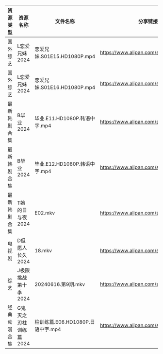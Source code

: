 | 资源类型   | 资源名称          | 文件名称                      | 分享链接                                 | 更新时间                |
| ------ | ------------- | ------------------------- | ------------------------------------ | ------------------- |
| 国外综艺   | L恋爱兄妹2024     | 恋爱兄妹.S01E15.HD1080P.mp4   | https://www.alipan.com/s/sph3YWik2LZ | 2024-06-17 00:07:39 |
| 国外综艺   | L恋爱兄妹2024     | 恋爱兄妹.S01E16.HD1080P.mp4   | https://www.alipan.com/s/sph3YWik2LZ | 2024-06-17 00:07:39 |
| 最新韩剧合集 | B毕业2024       | 毕业.E11.HD1080P.韩语中字.mp4   | https://www.alipan.com/s/fop9uyywL8B | 2024-06-17 00:05:08 |
| 最新韩剧合集 | B毕业2024       | 毕业.E12.HD1080P.韩语中字.mp4   | https://www.alipan.com/s/fop9uyywL8B | 2024-06-17 00:05:08 |
| 最新韩剧合集 | T她的日与夜2024    | E02.mkv                   | https://www.alipan.com/s/nnyTdgGkMzK | 2024-06-17 00:09:13 |
| 电视剧    | D但愿人长久2024    | 18.mkv                    | https://www.alipan.com/s/FhuZUhrsRyc | 2024-06-17 00:05:11 |
| 综艺     | J极限挑战第十季2024  | 20240616.第9期.mkv          | https://www.alipan.com/s/AVDbVKDwyT9 | 2024-06-17 00:07:32 |
| 经典动漫合集 | G鬼灭之刃柱训练篇2024 | 柱训练篇.E06.HD1080P.日语中字.mp4 | https://www.alipan.com/s/TUbwt4s24F2 | 2024-06-17 08:09:02 |
